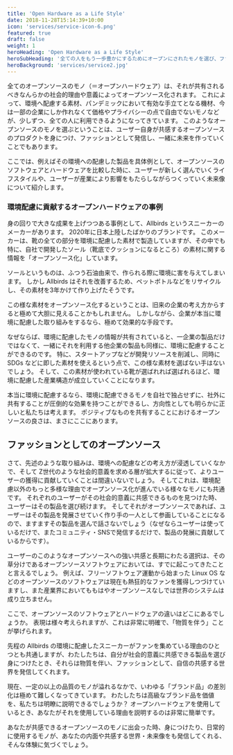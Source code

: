 ```yaml
---
title: 'Open Hardware as a Life Style'
date: 2018-11-28T15:14:39+10:00
icon: 'services/service-icon-6.png'
featured: true
draft: false
weight: 1
heroHeading: 'Open Hardware as a Life Style'
heroSubHeading: '全ての人をもう一歩豊かにするためにオープンにされたモノを選び、ファッションとして身につけ、一緒に発展させる。'
heroBackground: 'services/service2.jpg'
---
```


全てのオープンソースのモノ（＝オープンハードウェア）は、それが共有されるべきなんらかの社会的理由や意義によってオープンソース化されます。
これによって、環境へ配慮する素材、パンデミックにおいて有効な手立てとなる機材、今は一部の企業にしか作れなくて価格やプライバシーの点で自由でないモノなどが、少しずつ、全ての人に利用できるようになってきています。
このようなオープンソースのモノを選ぶということは、ユーザー自身が共感するオープンソースのプロダクトを身につけ、ファッションとして発信し、一緒に未来を作っていくことでもあります。

ここでは、例えばその環境への配慮した製品を具体例として、オープンソースのソフトウェアとハードウェアを比較した時に、ユーザーが新しく選んでいくライフスタイルや、ユーザーが産業により影響をもたらしながらつくっていく未来像について紹介します。


### 環境配慮に貢献するオープンハードウェアの事例

身の回りで大きな成果を上げつつある事例として、Allbirds というスニーカーのメーカーがあります。
2020年に日本上陸したばかりのブランドです。
このメーカーは、靴の全ての部分を環境に配慮した素材で製造していますが、その中でも特に、自社で開発したソール（靴底でクッションになるところ）の素材に関する情報を「オープンソース化」しています。

ソールというものは、ふつう石油由来で、作られる際に環境に害を与えてしまいます。
しかし Allbirds はそれを改善するため、ペットボトルなどをリサイクルし、その素材を3年かけて作り上げたそうです。

この様な素材をオープンソース化するということは、旧来の企業の考え方からすると極めて大胆に見えることかもしれません。
しかしながら、企業が本当に環境に配慮した取り組みをするなら、極めて効果的な手段です。

なぜならば、環境に配慮したモノの情報が共有されていると、一企業の製品だけではなくて、一緒にそれを利用する他企業の製品も同様に、環境に配慮することができるのです。
特に、スタートアップなどが開発リソースを削減し、同時に SDGs などに即した素材を使えるという点で、この様な素材を選ばない手はないでしょう。
そして、この素材が使われている靴が選ばれれば選ばれるほど、環境に配慮した産業構造が成立していくことになります。

本当に環境に配慮するなら、環境に配慮できるモノを自社で独占せずに、社外に共有することが圧倒的な効果を持つことができるし、方向性としても明らかに正しいと私たちは考えます。
ポジティブなものを共有することにおけるオープンソースの良さは、まさにここにあります。


## ファッションとしてのオープンソース

さて、先述のような取り組みは、環境への配慮などの考え方が浸透していくなかで、そして Z世代のような社会的意義を求める層が拡大するに従って、よりユーザーの獲得に貢献していくことは間違いないでしょう。
そしてこれは、環境配慮以外のもっと多様な理由でオープンソース化が進んでいる様々なモノにも共通です。
それぞれのユーザーがその社会的意義に共感できるものを見つけた時、ユーザーはその製品を選び続けます。
そしてそれがオープンソースであれば、ユーザーはその製品を発展させていく作り手の一人として参画していることになるので、ますますその製品を選んで話さないでしょう（なぜならユーザーは使っているだけで、またコミュニティ・SNSで発信するだけで、製品の発展に貢献しているからです）。

ユーザーのこのようなオープンソースへの強い共感と長期にわたる選択は、その草分けであるオープンソースソフトウェアにおいては、すでに起こってきたことと言えるでしょう。
例えば、フリーソフトウェア運動から始まった Linux OS などのオープンソースのソフトウェアは現在も熱狂的なファンを獲得しつづけていますし、また産業界においてももはやオープンソースなしでは世界のシステムは成り立ちません。

ここで、オープンソースのソフトウェアとハードウェアの違いはどこにあるでしょうか。
表現は様々考えられますが、これは非常に明確で、「物質を伴う」ことが挙げられます。

先程の Allbirds の環境に配慮したスニーカーがファンを集めている理由のひとつとも共通しますが、わたしたちは、自分が社会的意義に共感できる製品を選び身につけたとき、それらは物質を伴い、ファッションとして、自信の共感する世界を発信してくれます。

現在、一定の以上の品質のモノが溢れるなかで、いわゆる「ブランド品」の差別化は極めて難しくなってきています。
わたしたちは高級なブランド品を価値を、私たちは明瞭に説明できるでしょうか？
オープンハードウェアを使用しているとき、あなたがそれを使用している理由を説明するのは非常に簡単です。

あなたが共感できるオープンソースのモノに出会った時、身につけたり、日常的に使用するモノが、あなたの内面や共感する世界・未来像をも発信してくれる、そんな体験に気づくでしょう。


